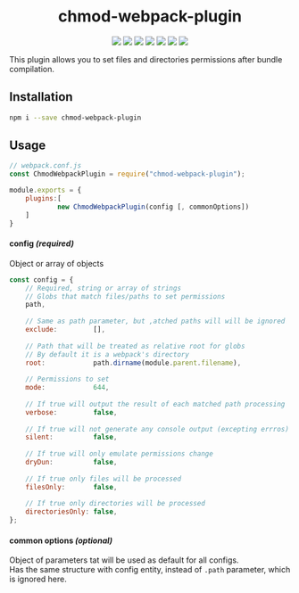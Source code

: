 <h1 align="center">chmod-webpack-plugin</h1>
<p align="center">
    <a href="https://www.npmjs.com/package/chmod-webpack-plugin"><img src="https://img.shields.io/badge/npm-chmod--webpack--plugin-brightgreen.svg" /></a>
    <a href="https://www.npmjs.com/package/chmod-webpack-plugin"><img src="https://img.shields.io/npm/v/chmod-webpack-plugin.svg" /></a>
    <a href="https://www.npmjs.com/package/chmod-webpack-plugin"><img src="https://img.shields.io/npm/dt/chmod-webpack-plugin.svg" /></a>
    <a href="https://www.npmjs.com/package/chmod-webpack-plugin"><img src="https://img.shields.io/travis/xobotyi/chmod-webpack-plugin.svg" /></a>
    <a href="https://www.codacy.com/app/xobotyi/chmod-webpack-plugin"><img src="https://api.codacy.com/project/badge/Grade/2fdb90f167134d14b249bc9790d76175"/></a>
    <a href="https://www.codacy.com/app/xobotyi/chmod-webpack-plugin"><img src="https://api.codacy.com/project/badge/Coverage/2fdb90f167134d14b249bc9790d76175"/></a>
    <a href="https://www.npmjs.com/package/chmod-webpack-plugin"><img src="https://img.shields.io/npm/l/chmod-webpack-plugin.svg" /></a>
</p>

This plugin allows you to set files and directories permissions after bundle compilation.

## Installation
```bash
npm i --save chmod-webpack-plugin
```

## Usage
```javascript
// webpack.conf.js
const ChmodWebpackPlugin = require("chmod-webpack-plugin");

module.exports = {
    plugins:[
            new ChmodWebpackPlugin(config [, commonOptions])
    ]
}
```

#### config _(required)_
Object or array of objects
```javascript
const config = {
    // Required, string or array of strings
    // Globs that match files/paths to set permissions
    path,
    
    // Same as path parameter, but ,atched paths will will be ignored
    exclude:         [],
    
    // Path that will be treated as relative root for globs
    // By default it is a webpack's directory
    root:            path.dirname(module.parent.filename),
    
    // Permissions to set
    mode:            644,
    
    // If true will output the result of each matched path processing
    verbose:         false,
    
    // If true will not generate any console output (excepting errros)
    silent:          false,
    
    // If true will only emulate permissions change
    dryDun:          false,
    
    // If true only files will be processed
    filesOnly:       false,
    
    // If true only directories will be processed
    directoriesOnly: false, 
};
```

#### common options _(optional)_
Object of parameters tat will be used as default for all configs.  
Has the same structure with config entity, instead of `.path` parameter, which is ignored here. 
